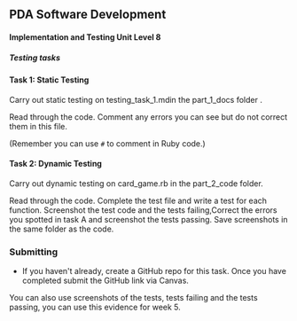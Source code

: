 ## PDA Software Development
#### Implementation and Testing Unit Level 8

##### Testing tasks

#### Task 1: Static Testing

  Carry out static testing on testing_task_1.mdin the part_1_docs folder .  

  Read through the code. Comment any errors you can see but do not correct them in this file.

  (Remember you can use `#` to comment in Ruby code.)


#### Task 2: Dynamic Testing

  Carry out dynamic testing on card_game.rb in the part_2_code folder.

  Read through the code. Complete the test file and write a test for each function. Screenshot the test code and the tests failing,Correct the errors you spotted in task A and screenshot the tests passing. Save screenshots in the same folder as the code.

### Submitting


 - If you haven't already, create a GitHub repo for this task. Once you have completed submit the GitHub link via Canvas.

  You can also use screenshots of the tests, tests failing and the tests passing, you can use this evidence for week 5.

